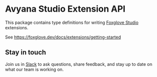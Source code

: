 # Avyana Studio Extension API

This package contains type definitions for writing [Foxglove Studio](https://foxglove.dev/) extensions.

See https://foxglove.dev/docs/extensions/getting-started

## Stay in touch

Join us in [Slack](https://foxglove.dev/join-slack) to ask questions, share feedback, and stay up to date on what our team is working on.
